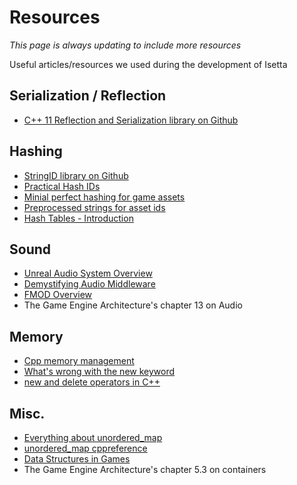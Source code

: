 <!----- Conversion time: 0.854 seconds.


Using this Markdown file:

1. Cut and paste this output into your source file.
2. See the notes and action items below regarding this conversion run.
3. Check the rendered output (headings, lists, code blocks, tables) for proper
   formatting and use a linkchecker before you publish this page.

Conversion notes:

* GD2md-html version 1.0β11
* Fri Sep 07 2018 13:11:09 GMT-0700 (PDT)
* Source doc: https://docs.google.com/open?id=1DxthZIr452vPxgfI1YrjiNKhYJqAJ85btpv4QzhqkoA
----->



# Resources

*This page is always updating to include more resources*

Useful articles/resources we used during the development of Isetta


## Serialization / Reflection



*   [C++ 11 Reflection and Serialization library on Github](https://github.com/simonask/reflect)


## Hashing



*   [StringID library on Github](https://github.com/TheAllenChou/string-id)
*   [Practical Hash IDs](http://cowboyprogramming.com/2007/01/04/practical-hash-ids/)
*   [Minial perfect hashing for game assets](https://metricpanda.com/rival-fortress-update-24-minimal-perfect-hash-for-game-assets)
*   [Preprocessed strings for asset ids](http://www.randygaul.net/2015/12/11/preprocessed-strings-for-asset-ids/)
*   [Hash Tables - Introduction ](http://cecilsunkure.blogspot.com/2012/07/hash-tables.html)


## Sound



*   [Unreal Audio System Overview](https://docs.unrealengine.com/en-US/Engine/Audio/Overview)
*   [Demystifying Audio Middleware](https://www.somatone.com/demystifying-audio-middleware/)
*   [FMOD Overview](https://www.fmod.com/resources/documentation-api?page=content/generated/common/lowlevel_introduction.html#configuration)
*   The Game Engine Architecture's chapter 13 on Audio


## Memory



*   [Cpp memory management](https://www.programiz.com/cpp-programming/memory-management)
*   [What's wrong with the new keyword](https://stackoverflow.com/questions/4716994/whats-wrong-with-the-new-keyword-in-c)
*   [new and delete operators in C++](https://www.geeksforgeeks.org/new-and-delete-operators-in-cpp-for-dynamic-memory/)


## Misc.



*   [Everything about unordered_map](https://codeforces.com/blog/entry/21853)
*   [unordered_map cppreference](https://en.cppreference.com/w/cpp/container/unordered_map)
*   [Data Structures in Games](http://enemyhideout.com/2016/05/games-101-data-structures-in-games/)
*   The Game Engine Architecture's chapter 5.3 on containers

<!-- GD2md-html version 1.0β11 -->

